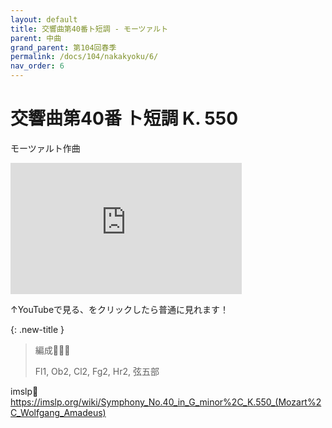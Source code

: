 ```yaml
---
layout: default
title: 交響曲第40番ト短調 - モーツァルト
parent: 中曲
grand_parent: 第104回春季
permalink: /docs/104/nakakyoku/6/
nav_order: 6
---
```


# 交響曲第40番 ト短調 K. 550

モーツァルト作曲

<iframe width="370" height="210" src="https://www.youtube.com/embed/FhCMTcs94M0?si=7cFMCgIbJxeGTSQb" title="YouTube video player" frameborder="0" allow="accelerometer; autoplay; clipboard-write; encrypted-media; gyroscope; picture-in-picture; web-share" allowfullscreen></iframe>

↑YouTubeで見る、をクリックしたら普通に見れます！

{: .new-title }
> 編成🎻🎺🥁
>
> Fl1, Ob2, Cl2, Fg2, Hr2, 弦五部

imslp🎼
<a href="https://imslp.org/wiki/Symphony_No.40_in_G_minor%2C_K.550_(Mozart%2C_Wolfgang_Amadeus)">https://imslp.org/wiki/Symphony_No.40_in_G_minor%2C_K.550_(Mozart%2C_Wolfgang_Amadeus)</a>